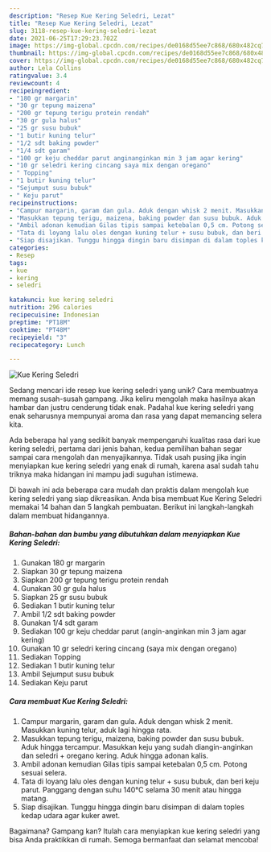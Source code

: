 ```yaml
---
description: "Resep Kue Kering Seledri, Lezat"
title: "Resep Kue Kering Seledri, Lezat"
slug: 3118-resep-kue-kering-seledri-lezat
date: 2021-06-25T17:29:23.702Z
image: https://img-global.cpcdn.com/recipes/de0168d55ee7c868/680x482cq70/kue-kering-seledri-foto-resep-utama.jpg
thumbnail: https://img-global.cpcdn.com/recipes/de0168d55ee7c868/680x482cq70/kue-kering-seledri-foto-resep-utama.jpg
cover: https://img-global.cpcdn.com/recipes/de0168d55ee7c868/680x482cq70/kue-kering-seledri-foto-resep-utama.jpg
author: Lela Collins
ratingvalue: 3.4
reviewcount: 4
recipeingredient:
- "180 gr margarin"
- "30 gr tepung maizena"
- "200 gr tepung terigu protein rendah"
- "30 gr gula halus"
- "25 gr susu bubuk"
- "1 butir kuning telur"
- "1/2 sdt baking powder"
- "1/4 sdt garam"
- "100 gr keju cheddar parut anginanginkan min 3 jam agar kering"
- "10 gr seledri kering cincang saya mix dengan oregano"
- " Topping"
- "1 butir kuning telur"
- "Sejumput susu bubuk"
- " Keju parut"
recipeinstructions:
- "Campur margarin, garam dan gula. Aduk dengan whisk 2 menit. Masukkan kuning telur, aduk lagi hingga rata."
- "Masukkan tepung terigu, maizena, baking powder dan susu bubuk. Aduk hingga tercampur. Masukkan keju yang sudah diangin-anginkan dan seledri + oregano kering. Aduk hingga adonan kalis."
- "Ambil adonan kemudian Gilas tipis sampai ketebalan 0,5 cm. Potong sesuai selera."
- "Tata di loyang lalu oles dengan kuning telur + susu bubuk, dan beri keju parut. Panggang dengan suhu 140°C selama 30 menit atau hingga matang."
- "Siap disajikan. Tunggu hingga dingin baru disimpan di dalam toples kedap udara agar kuker awet."
categories:
- Resep
tags:
- kue
- kering
- seledri

katakunci: kue kering seledri 
nutrition: 296 calories
recipecuisine: Indonesian
preptime: "PT18M"
cooktime: "PT48M"
recipeyield: "3"
recipecategory: Lunch

---
```



![Kue Kering Seledri](https://img-global.cpcdn.com/recipes/de0168d55ee7c868/680x482cq70/kue-kering-seledri-foto-resep-utama.jpg)

Sedang mencari ide resep kue kering seledri yang unik? Cara membuatnya memang susah-susah gampang. Jika keliru mengolah maka hasilnya akan hambar dan justru cenderung tidak enak. Padahal kue kering seledri yang enak seharusnya mempunyai aroma dan rasa yang dapat memancing selera kita.



Ada beberapa hal yang sedikit banyak mempengaruhi kualitas rasa dari kue kering seledri, pertama dari jenis bahan, kedua pemilihan bahan segar sampai cara mengolah dan menyajikannya. Tidak usah pusing jika ingin menyiapkan kue kering seledri yang enak di rumah, karena asal sudah tahu triknya maka hidangan ini mampu jadi suguhan istimewa.


Di bawah ini ada beberapa cara mudah dan praktis dalam mengolah kue kering seledri yang siap dikreasikan. Anda bisa membuat Kue Kering Seledri memakai 14 bahan dan 5 langkah pembuatan. Berikut ini langkah-langkah dalam membuat hidangannya.

<!--inarticleads1-->

##### Bahan-bahan dan bumbu yang dibutuhkan dalam menyiapkan Kue Kering Seledri:

1. Gunakan 180 gr margarin
1. Siapkan 30 gr tepung maizena
1. Siapkan 200 gr tepung terigu protein rendah
1. Gunakan 30 gr gula halus
1. Siapkan 25 gr susu bubuk
1. Sediakan 1 butir kuning telur
1. Ambil 1/2 sdt baking powder
1. Gunakan 1/4 sdt garam
1. Sediakan 100 gr keju cheddar parut (angin-anginkan min 3 jam agar kering)
1. Gunakan 10 gr seledri kering cincang (saya mix dengan oregano)
1. Sediakan  Topping
1. Sediakan 1 butir kuning telur
1. Ambil Sejumput susu bubuk
1. Sediakan  Keju parut




<!--inarticleads2-->

##### Cara membuat Kue Kering Seledri:

1. Campur margarin, garam dan gula. Aduk dengan whisk 2 menit. Masukkan kuning telur, aduk lagi hingga rata.
1. Masukkan tepung terigu, maizena, baking powder dan susu bubuk. Aduk hingga tercampur. Masukkan keju yang sudah diangin-anginkan dan seledri + oregano kering. Aduk hingga adonan kalis.
1. Ambil adonan kemudian Gilas tipis sampai ketebalan 0,5 cm. Potong sesuai selera.
1. Tata di loyang lalu oles dengan kuning telur + susu bubuk, dan beri keju parut. Panggang dengan suhu 140°C selama 30 menit atau hingga matang.
1. Siap disajikan. Tunggu hingga dingin baru disimpan di dalam toples kedap udara agar kuker awet.




Bagaimana? Gampang kan? Itulah cara menyiapkan kue kering seledri yang bisa Anda praktikkan di rumah. Semoga bermanfaat dan selamat mencoba!
